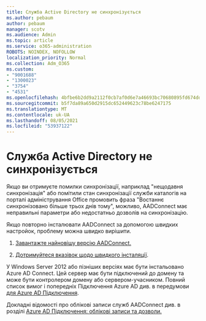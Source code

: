 ```yaml
---
title: Служба Active Directory не синхронізується
ms.author: pebaum
author: pebaum
manager: scotv
ms.audience: Admin
ms.topic: article
ms.service: o365-administration
ROBOTS: NOINDEX, NOFOLLOW
localization_priority: Normal
ms.collection: Adm_O365
ms.custom:
- "9001688"
- "1300023"
- "3754"
- "4531"
ms.openlocfilehash: 4bfbe6b2dd9a2112f0cb7af0d6e7a46693bc70680895fd674ddb0332b7071797
ms.sourcegitcommit: b5f7da89a650d2915dc652449623c78be6247175
ms.translationtype: MT
ms.contentlocale: uk-UA
ms.lasthandoff: 08/05/2021
ms.locfileid: "53937122"
---
```

# <a name="active-directory-not-syncing"></a>Служба Active Directory не синхронізується

Якщо ви отримуєте помилки синхронізації, наприклад "нещодавня синхронізація" або помітили стан синхронізації служби каталогів на порталі адміністрування Office промовить фраза "Востаннє синхронізовано більше трьох днів тому", можливо, AADConnect має неправильні параметри або недостатньо дозволів на синхронізацію.  

Якщо повторно інсталювати AADConnect за допомогою швидких настройок, проблему можна швидко вирішити.

1. [Завантажте найновішу версію AADConnect.](https://go.microsoft.com/fwlink/?LinkId=615771)

2. [Дотримуйтеся вказівок щодо швидкого інсталяції](/azure/active-directory/hybrid/how-to-connect-install-express).

У Windows Server 2012 або пізніших версіях має бути інстальовано Azure AD Connect. Цей сервер має бути підключений до домену та може бути контролером домену або сервером-учасником. Повний список вимог і попередніх Підключення Azure AD див. в передумови [для Azure AD Підключення](/azure/active-directory/hybrid/how-to-connect-install-prerequisites).

Докладні відомості про облікові записи служб AADConnect див. в розділі [Azure AD Підключення: облікові записи та дозволи.](/azure/active-directory/hybrid/reference-connect-accounts-permissions)
